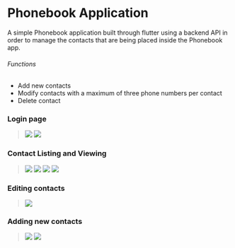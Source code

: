 # Phonebook Application
A simple Phonebook application built through flutter using a backend API
in order to manage the contacts that are being placed inside the Phonebook app.
###### Functions
- Add new contacts
- Modify contacts with a maximum of three phone numbers per contact
- Delete contact

### Login page
>![](phonebook_app/screenshots/login.png)
>![](phonebook_app/screenshots/logout.png)

### Contact Listing and Viewing
>![](phonebook_app/screenshots/no_contacts.png)
>![](phonebook_app/screenshots/contacts.png)
>![](phonebook_app/screenshots/delete.png)
>![](phonebook_app/screenshots/view.png)

### Editing contacts
>![](phonebook_app/screenshots/edit.png)

### Adding new contacts
>![](phonebook_app/screenshots/add1.png)
>![](phonebook_app/screenshots/add2.png)